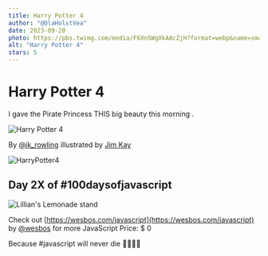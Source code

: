 ```yaml
---
title: Harry Potter 4
author: "@OlaHolstVea"
date: 2023-09-20
photo: https://pbs.twimg.com/media/F6XnSWgXkAAcZjH?format=webp&name=small
alt: "Harry Potter 4"
stars: 5
---
```


# Harry Potter 4

I gave the Pirate Princess THIS big beauty this morning .

![Harry Potter 4](https://pbs.twimg.com/media/F6XnSWgXkAAcZjH?format=webp&name=small)

By [@jk_rowling](https://twitter.com/jk_rowling) illustrated by [Jim Kay](https://creepyscrawlers.com/)

![HarryPotter4](https://pbs.twimg.com/media/F6XnSWfW8AAETc9?format=webp&name=small)

## Day 2X of #100daysofjavascript

![Lillian's Lemonade stand](https://pbs.twimg.com/media/F5kO8k1WkAAF44c?format=webp&name=900x900)

Check out [https://wesbos.com/javascript](https://wesbos.com/javascript) by
[@wesbos](https://twitter.com/wesbos)
for more JavaScript
Price: $ 0

Because #javascript will never die 💪🥳🏴‍☠️
